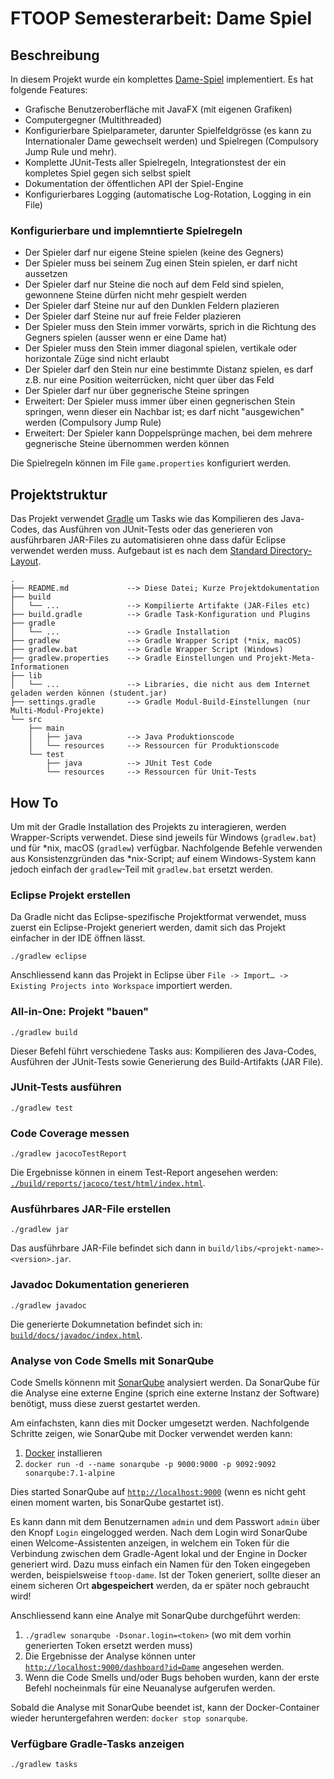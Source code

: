 # FTOOP Semesterarbeit: Dame Spiel
## Beschreibung
In diesem Projekt wurde ein komplettes [Dame-Spiel](https://de.wikipedia.org/wiki/Dame_(Spiel)) implementiert.
Es hat folgende Features:
* Grafische Benutzeroberfläche mit JavaFX (mit eigenen Grafiken)
* Computergegner (Multithreaded)
* Konfigurierbare Spielparameter, darunter Spielfeldgrösse (es kann zu Internationaler Dame gewechselt werden) und Spielregen (Compulsory Jump Rule und mehr).
* Komplette JUnit-Tests aller Spielregeln, Integrationstest der ein kompletes Spiel gegen sich selbst spielt
* Dokumentation der öffentlichen API der Spiel-Engine
* Konfigurierbares Logging (automatische Log-Rotation, Logging in ein File)

### Konfigurierbare und implemntierte Spielregeln
* Der Spieler darf nur eigene Steine spielen (keine des Gegners)
* Der Spieler muss bei seinem Zug einen Stein spielen, er darf nicht aussetzen
* Der Spieler darf nur Steine die noch auf dem Feld sind spielen, gewonnene Steine dürfen nicht mehr gespielt werden
* Der Spieler darf Steine nur auf den Dunklen Feldern plazieren
* Der Spieler darf Steine nur auf freie Felder plazieren
* Der Spieler muss den Stein immer vorwärts, sprich in die Richtung des Gegners spielen (ausser wenn er eine Dame hat)
* Der Spieler muss den Stein immer diagonal spielen, vertikale oder horizontale Züge sind nicht erlaubt
* Der Spieler darf den Stein nur eine bestimmte Distanz spielen, es darf z.B. nur eine Position weiterrücken, nicht quer über das Feld
* Der Spieler darf nur über gegnerische Steine springen
* Erweitert: Der Spieler muss immer über einen gegnerischen Stein springen, wenn dieser ein Nachbar ist; es darf nicht "ausgewichen" werden (Compulsory Jump Rule)
* Erweitert: Der Spieler kann Doppelsprünge machen, bei dem mehrere gegnerische Steine übernommen werden können

Die Spielregeln können im File `game.properties` konfiguriert werden.

## Projektstruktur
Das Projekt verwendet [Gradle](https://gradle.org/) um Tasks wie das Kompilieren des Java-Codes, das Ausführen von JUnit-Tests oder das generieren von ausführbaren JAR-Files zu automatisieren ohne dass dafür Eclipse verwendet werden muss.
Aufgebaut ist es nach dem [Standard Directory-Layout](https://maven.apache.org/guides/introduction/introduction-to-the-standard-directory-layout.html).
```
.
├── README.md             --> Diese Datei; Kurze Projektdokumentation
├── build                
│   └── ...               --> Kompilierte Artifakte (JAR-Files etc)
├── build.gradle          --> Gradle Task-Konfiguration und Plugins
├── gradle
│   └── ...               --> Gradle Installation
├── gradlew               --> Gradle Wrapper Script (*nix, macOS)
├── gradlew.bat           --> Gradle Wrapper Script (Windows)
├── gradlew.properties    --> Gradle Einstellungen und Projekt-Meta-Informationen
├── lib
│   └── ...               --> Libraries, die nicht aus dem Internet geladen werden können (student.jar)
├── settings.gradle       --> Gradle Modul-Build-Einstellungen (nur Multi-Modul-Projekte)
└── src
    ├── main
    │   ├── java          --> Java Produktionscode
    │   └── resources     --> Ressourcen für Produktionscode
    └── test
        ├── java          --> JUnit Test Code
        └── resources     --> Ressourcen für Unit-Tests
```
## How To
Um mit der Gradle Installation des Projekts zu interagieren, werden Wrapper-Scripts verwendet. Diese sind jeweils für Windows (`gradlew.bat`) und für *nix, macOS (`gradlew`) verfügbar. 
Nachfolgende Befehle verwenden aus Konsistenzgründen das *nix-Script; auf einem Windows-System kann jedoch einfach der `gradlew`-Teil mit `gradlew.bat` ersetzt werden. 

### Eclipse Projekt erstellen
Da Gradle nicht das Eclipse-spezifische Projektformat verwendet, muss zuerst ein Eclipse-Projekt generiert werden, damit sich das Projekt einfacher in der IDE öffnen lässt.
```
./gradlew eclipse
```

Anschliessend kann das Projekt in Eclipse über `File -> Import… -> Existing Projects into Workspace` importiert werden.

### All-in-One: Projekt "bauen"
```
./gradlew build
```

Dieser Befehl führt verschiedene Tasks aus: Kompilieren des Java-Codes, Ausführen der JUnit-Tests sowie Generierung des Build-Artifakts (JAR File). 

### JUnit-Tests ausführen
```
./gradlew test
```

### Code Coverage messen
```
./gradlew jacocoTestReport

```

Die Ergebnisse können in einem Test-Report angesehen werden: [`./build/reports/jacoco/test/html/index.html`](./build/reports/jacoco/test/html/index.html).

### Ausführbares JAR-File erstellen
```
./gradlew jar
```

Das ausführbare JAR-File befindet sich dann in `build/libs/<projekt-name>-<version>.jar`.

### Javadoc Dokumentation generieren
```
./gradlew javadoc
```
Die generierte Dokumnetation befindet sich in: [`build/docs/javadoc/index.html`](./build/docs/javadoc/index.html).


### Analyse von Code Smells mit SonarQube
Code Smells könnenn mit [SonarQube](https://www.sonarqube.org/) analysiert werden. Da SonarQube für die Analyse
eine externe Engine (sprich eine externe Instanz der Software) benötigt, muss diese zuerst gestartet werden.

Am einfachsten, kann dies mit Docker umgesetzt werden. Nachfolgende Schritte zeigen, wie SonarQube mit Docker verwendet werden kann:

1. [Docker](https://www.docker.com/get-docker) installieren
2. `docker run -d --name sonarqube -p 9000:9000 -p 9092:9092 sonarqube:7.1-alpine`

Dies started SonarQube auf [`http://localhost:9000`](http://localhost:9000) (wenn es nicht geht einen moment warten, bis SonarQube gestartet ist). 

Es kann dann mit dem Benutzernamen `admin` und dem Passwort `admin` über den Knopf `Login` eingelogged werden.
Nach dem Login wird SonarQube einen Welcome-Assistenten anzeigen, in welchem ein Token für die Verbindung zwischen dem Gradle-Agent lokal und der Engine in Docker generiert wird.
Dazu muss einfach ein Namen für den Token eingegeben werden, beispielsweise `ftoop-dame`. Ist der Token generiert, sollte dieser an einem sicheren Ort **abgespeichert** werden, da er später noch gebraucht wird!


Anschliessend kann eine Analye mit SonarQube durchgeführt werden:
1. `./gradlew sonarqube -Dsonar.login=<token>` (wo <token> mit dem vorhin generierten Token ersetzt werden muss)
2. Die Ergebnisse der Analyse können unter [`http://localhost:9000/dashboard?id=Dame`](http://localhost:9000/dashboard?id=Dame) angesehen werden.
3. Wenn die Code Smells und/oder Bugs behoben wurden, kann der erste Befehl nocheinmals für eine Neuanalyse aufgerufen werden.

Sobald die Analyse mit SonarQube beendet ist, kann der Docker-Container wieder heruntergefahren werden: `docker stop sonarqube`.

### Verfügbare Gradle-Tasks anzeigen
```
./gradlew tasks
```
